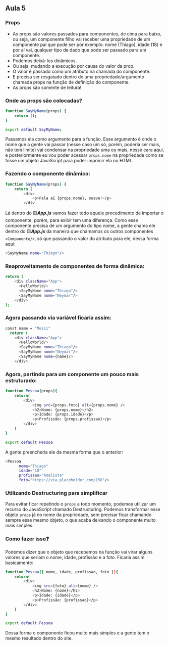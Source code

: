 ## Aula 5

### Props

- As props são valores passados para componentes, de cima para baixo, ou seja, um componente filho vai receber uma propriedade de um componente pai que pode ser por exemplo: nome (Thiago), idade (18) e por aí vai, qualquer tipo de dado que pode ser passado para um componente.
- Podemos deixá-los dinâmicos.
- Ou seja, mudando a execução por causa do valor da prop.
- O valor é passado como um atributo na chamada do componente.
- E precisa ser resgatado dentro de uma propriedade/argumento chamada props na função de definição do componente.
- As props são somente de leitura!

### Onde as props são colocadas?

```bash
function SayMyName(props) {
    return ();
}

export default SayMyName;
```

Passamos ela como argumento para a função. Esse argumento é onde o nome que a gente vai passar (nesse caso um só, porém, poderia ser mais, não tem limite) vai condensar na propriedade uma ou mais, nesse cara aqui, e posteriormente eu vou poder acessar `props.nome` na propriedade como se fosse um objeto JavaScript para poder imprimir ela no HTML.

### Fazendo o componente dinâmico:
```bash
function SayMyName(props) {
    return (
        <div>
            <p>Fala aí {props.nome}, suave?</p>
        </div

```

Lá dentro do 🟨***App.js*** vamos fazer todo aquele procedimento de importar o componente, porém, para exibir tem uma diferença.
Como esse componente precisa de um argumento do tipo nome, a gente chama ele dentro do 🟨***App.js*** da maneira que chamamos os outros componentes `<Componente/>`, só que passando o valor do atributo para ele, dessa forma aqui:
```bash
<SayMyName nome="Thiago"/>
```

### Reaproveitamento de componentes de forma dinâmica:
```bash
return (
    <div className="App">
      <HelloWorld/>
      <SayMyName nome="Thiago"/>
      <SayMyName nome="Neymar"/>
    </div>
);
```

### Agora passando via variável ficaria assim:
```bash
const name = "Messi"
  return (
    <div className="App">
      <HelloWorld/>
      <SayMyName nome="Thiago"/>
      <SayMyName nome="Neymar"/>
      <SayMyName nome={name}/>
    </div>
```

### Agora, partindo para um componente um pouco mais estruturado:
```bash
function Pessoa(props){
    return(
        <div>
            <img src={props.foto} alt={props.nome} />
            <h2>Nome: {props.nome}</h2>
            <p>Idade: {props.idade}</p>
            <p>Profissão: {props.profissao}</p>
        </div>
    )
}

export default Pessoa
```


A gente preencheria ele da mesma forma que o anterior:
```bash
<Pessoa 
      nome="Thiago" 
      idade="18" 
      profissao="Analista" 
      foto="https://via.placeholder.com/150"/>
```

### Utilizando Destructuring para simplificar
Para evitar ficar repetindo o `props` a todo momento, podemos utilizar um recurso do JavaScript chamado Destructuring. Podemos transformar esse objeto `props` já no nome da propriedade, sem precisar ficar chamando sempre esse mesmo objeto, o que acaba deixando o componente muito mais simples.


### Como fazer isso❓

Podemos dizer que o objeto que recebemos na função vai virar alguns valores que seriam o nome, idade, profissão e a foto. Ficaria assim basicamente:
```bash
function Pessoa({ nome, idade, profissao, foto }){
    return(
        <div>
            <img src={foto} alt={nome} />
            <h2>Nome: {nome}</h2>
            <p>Idade: {idade}</p>
            <p>Profissão: {profissao}</p>
        </div>
    )
}

export default Pessoa
```

Dessa forma o componente ficou muito mais simples e a gente tem o mesmo resultado dentro do site.
